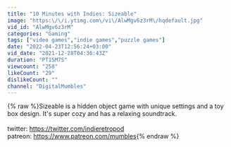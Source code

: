 ```yaml
---
title: "10 Minutes with Indies: Sizeable"
image: "https:\/\/i.ytimg.com\/vi\/AlwMgv6z3rM\/hqdefault.jpg"
vid_id: "AlwMgv6z3rM"
categories: "Gaming"
tags: ["video games","indie games","puzzle games"]
date: "2022-04-23T12:56:24+03:00"
vid_date: "2021-12-28T04:36:43Z"
duration: "PT15M7S"
viewcount: "258"
likeCount: "29"
dislikeCount: ""
channel: "DigitalMumbles"
---
```

{% raw %}Sizeable is a hidden object game with unique settings and a toy box design. It's super cozy and has a relaxing soundtrack.<br /><br />twitter: <a rel="nofollow" target="blank" href="https://twitter.com/indieretropod">https://twitter.com/indieretropod</a><br />patreon: <a rel="nofollow" target="blank" href="https://www.patreon.com/mumbles">https://www.patreon.com/mumbles</a>{% endraw %}
